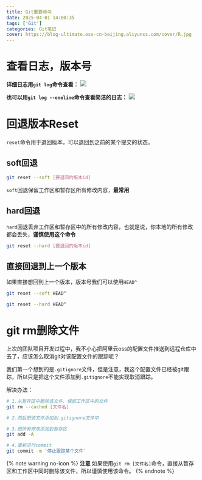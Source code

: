 ```yaml
---
title: Git重要命令
date: 2025-04-01 14:00:35
tags: ['Git']
categories: Git笔记
cover: https://blog-ultimate.oss-cn-beijing.aliyuncs.com/cover/R.jpg
---
```


# 查看日志，版本号
**详细日志用`git log`命令查看：**
![](https://blog-ultimate.oss-cn-beijing.aliyuncs.com/article-image/Snipaste_2025-04-03_19-44-50.png)

**也可以用`git log --oneline`命令查看简洁的日志：**
![](https://blog-ultimate.oss-cn-beijing.aliyuncs.com/article-image/Snipaste_2025-04-03_19-20-42.png)


# 回退版本Reset
`reset`命令用于退回版本，可以退回到之前的某个提交的状态。

## soft回退
```bash
git reset --soft [要退回的版本id]
```
`soft`回退保留工作区和暂存区所有修改内容，**最常用**

## hard回退
`hard`回退丢弃工作区和暂存区中的所有修改内容，也就是说，你本地的所有修改都会丢失，**谨慎使用这个命令**
```bash
git reset --hard [要退回的版本id]
```

## 直接回退到上一个版本
如果直接想回到上一个版本，版本号我们可以使用`HEAD^`
```bash
git reset --soft HEAD^

git reset --hard HEAD^
```

# git rm删除文件
上次的团队项目开发过程中，我不小心把阿里云oss的配置文件推送到远程仓库中去了，应该怎么取消git对该配置文件的跟踪呢？

我们第一个想到的是`.gitignore`文件，但是注意，我这个配置文件已经被git跟踪，所以只是把这个文件添加到`.gitignore`不能实现取消跟踪。

解决办法：
```bash
# 1.从暂存区中删除该文件，保留工作区中的文件
git rm --cached [文件名]

# 2.然后把该文件添加到.gitignore文件中

# 3.把所有修改添加到暂存区
git add -A

# 4.重新进行commit
git commit -m '停止跟踪某个文件'
```
{% note warning no-icon %}
**注意**
如果使用`git rm [文件名]`命令，直接从暂存区和工作区中同时删除该文件，所以谨慎使用该命令。
{% endnote %}
